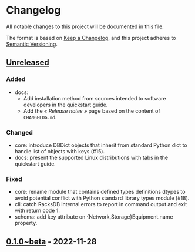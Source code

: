 # Changelog

All notable changes to this project will be documented in this file.

The format is based on [Keep a Changelog](https://keepachangelog.com/en/1.0.0/),
and this project adheres to
[Semantic Versioning](https://semver.org/spec/v2.0.0.html).

## [Unreleased]

### Added
- docs:
  - Add installation method from sources intended to software developers in the
    quickstart guide.
  - Add the _« Release notes »_ page based on the content of `CHANGELOG.md`.

### Changed
- core: introduce DBDict objects that inherit from standard Python dict to
  handle list of objects with keys (#15).
- docs: present the supported Linux distributions with tabs in the quickstart
  guide.

### Fixed
- core: rename module that contains defined types definitions dtypes to avoid
  potential conflict with Python standard library types module (#18).
- cli: catch RacksDB internal errors to report in command output and exit with
  return code 1.
- schema: add key attribute on {Network,Storage}Equipment.name property.

## [0.1.0~beta] - 2022-11-28

[unreleased]: https://github.com/rackslab/racksdb/compare/v0.1.0-beta...HEAD
[0.1.0~beta]: https://github.com/rackslab/racksdb/releases/tag/v0.1.0-beta
